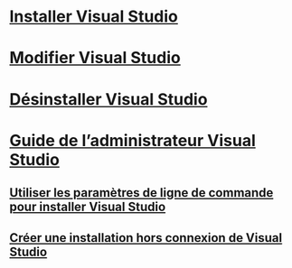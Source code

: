 # [Installer Visual Studio](install-visual-studio.md)
# [Modifier Visual Studio](modify-visual-studio.md)
# [Désinstaller Visual Studio](uninstall-visual-studio.md)
# [Guide de l’administrateur Visual Studio](visual-studio-administrator-guide.md)
## [Utiliser les paramètres de ligne de commande pour installer Visual Studio](use-command-line-parameters-to-install-visual-studio.md)
## [Créer une installation hors connexion de Visual Studio](create-an-offline-installation-of-visual-studio.md)